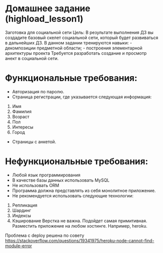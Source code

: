# Домашнее задание (highload_lesson1)

Заготовка для социальной сети
Цель: В результате выполнения ДЗ вы создадите базовый скелет социальной сети,
который будет развиваться в дальнейших ДЗ. В данном задании тренируются навыки: -
декомпозиции предметной области; - построения элементарной архитектуры проекта
Требуется разработать создание и просмотр анект в социальной сети.

# Функциональные требования:

- Авторизация по паролю.
- Страница регистрации, где указывается следующая информация:

1. Имя
2. Фамилия
3. Возраст
4. Пол
5. Интересы
6. Город

- Страницы с анкетой.

# Нефункциональные требования:

- Любой язык программирования
- В качестве базы данных использовать MySQL
- Не использовать ORM
- Программа должна представлять из себя монолитное приложение.
- Не рекомендуется использовать следующие технологии:

1. Репликация
2. Шардинг
3. Индексы
4. Кэширование
   Верстка не важна. Подойдет самая примитивная.
   Разместить приложение на любом хостинге. Например, heroku.

Проблема с deploy решена по совету https://stackoverflow.com/questions/19341975/heroku-node-cannot-find-module-error
